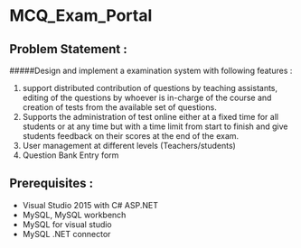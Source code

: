 # MCQ_Exam_Portal
## Problem Statement :
#####Design and implement a examination system with following features :
1. support distributed contribution of questions by teaching assistants, editing of the
questions by whoever is in-charge of the course and creation of tests from the available set
of questions.
2. Supports the administration of test online either at a fixed time for all students or at any
time but with a time limit from start to finish and give students feedback on their scores at
the end of the exam.
3. User management at different levels (Teachers/students)
4. Question Bank Entry form

## Prerequisites :
- Visual Studio 2015 with C# ASP.NET 
- MySQL, MySQL workbench
- MySQL for visual studio
- MySQL .NET connector

